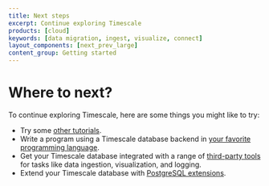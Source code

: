 ```yaml
---
title: Next steps
excerpt: Continue exploring Timescale
products: [cloud]
keywords: [data migration, ingest, visualize, connect]
layout_components: [next_prev_large]
content_group: Getting started
---
```


# Where to next?

To continue exploring Timescale, here are some things you might like to try:

*   Try some [other tutorials][tutorials].
*   Write a program using a Timescale database backend in
    [your favorite programming language][connect-with-code].
*   Get your Timescale database integrated with a range of
    [third-party tools][integrations]
    for tasks like data ingestion, visualization, and logging.
*   Extend your Timescale database with [PostgreSQL extensions][extensions].

[connect-with-code]: /quick-start/:currentVersion:/
[integrations]: /use-timescale/:currentVersion:/integrations/
[extensions]: /use-timescale/:currentVersion:/extensions/
[tutorials]: /tutorials/:currentVersion:/
